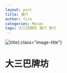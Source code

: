 ```yaml
---
layout: post
title: 澳门
author: fire
categories: Macao 
tags: 大三巴牌坊 澳门 旅行
---
```


![title](https://image.sideproject.cn/titlex/titlex_118.jpg){:class="image-title"}

大三巴牌坊
===
